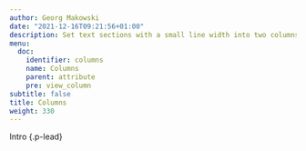 ```yaml
---
author: Georg Makowski
date: "2021-12-16T09:21:56+01:00"
description: Set text sections with a small line width into two columns
menu:
  doc:
    identifier: columns
    name: Columns
    parent: attribute
    pre: view_column
subtitle: false
title: Columns
weight: 330
---
```

Intro
{.p-lead} <!-- more -->
